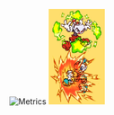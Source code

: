 
![Metrics](https://metrics.lecoq.io/saulTejeda117?template=classic&base.repositories=0&base.metadata=0&languages=1&base.indepth=false&base.hireable=false&languages.limit=8&languages.threshold=0%25&languages.other=false&languages.colors=github&languages.sections=most-used&languages.indepth=false&languages.analysis.timeout=15&languages.categories=markup%2C%20programming&languages.recent.categories=markup%2C%20programming&languages.recent.load=300&languages.recent.days=14&config.timezone=America%2FMexico_City)
<img src="/1530398531_茶杯头EX5&6.jpg" alt="Metrics" width="20%">
